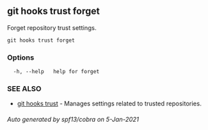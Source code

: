 ## git hooks trust forget

Forget repository trust settings.

```
git hooks trust forget
```

### Options

```
  -h, --help   help for forget
```

### SEE ALSO

* [git hooks trust](git_hooks_trust.md)	 - Manages settings related to trusted repositories.

###### Auto generated by spf13/cobra on 5-Jan-2021

